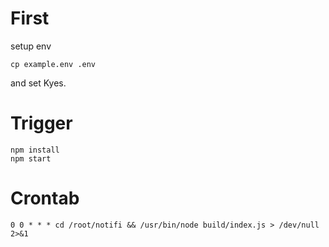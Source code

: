 # First

setup env

```shell
cp example.env .env
```

and set Kyes.

# Trigger

```shell
npm install
npm start
```

# Crontab

```shell
0 0 * * * cd /root/notifi && /usr/bin/node build/index.js > /dev/null 2>&1
```
